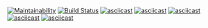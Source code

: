 [![Maintainability](https://api.codeclimate.com/v1/badges/2fa585c8e1302b831821/maintainability)](https://codeclimate.com/github/AlexeyRyabchikov/frontend-project-lvl1/maintainability)
[![Build Status](https://travis-ci.org/AlexeyRyabchikov/frontend-project-lvl1.svg?branch=master)](https://travis-ci.org/AlexeyRyabchikov/frontend-project-lvl1)
[![asciicast](https://asciinema.org/a/fcKu57U6NLktIRo72XUQo3jHC.svg)](https://asciinema.org/a/fcKu57U6NLktIRo72XUQo3jHC)
[![asciicast](https://asciinema.org/a/MHM1oMYygUR1ggzPbfxVz6vsj.svg)](https://asciinema.org/a/MHM1oMYygUR1ggzPbfxVz6vsj)
[![asciicast](https://asciinema.org/a/YzIyl4BsCgoumSYxwOkDCB2x3.svg)](https://asciinema.org/a/YzIyl4BsCgoumSYxwOkDCB2x3)
[![asciicast](https://asciinema.org/a/77mF6eMD7uXDhxtvrDaCZ16Zp.svg)](https://asciinema.org/a/77mF6eMD7uXDhxtvrDaCZ16Zp)
[![asciicast](https://asciinema.org/a/pNC9fME1I67GMbwxmrAqmYpSn.svg)](https://asciinema.org/a/pNC9fME1I67GMbwxmrAqmYpSn)
